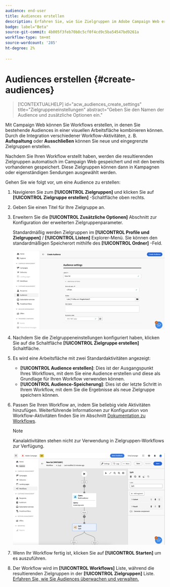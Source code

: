 ```yaml
---
audience: end-user
title: Audiences erstellen
description: Erfahren Sie, wie Sie Zielgruppen im Adobe Campaign Web erstellen
badge: label="Beta"
source-git-commit: 4b005f3feb70b8c5cf0f4cd9c5ba54547bd9261a
workflow-type: tm+mt
source-wordcount: '285'
ht-degree: 2%

---
```



# Audiences erstellen {#create-audiences}


>[!CONTEXTUALHELP]
>id="acw_audiences_create_settings"
>title="Zielgruppeneinstellungen"
>abstract="Geben Sie den Namen der Audience und zusätzliche Optionen ein."

Mit Campaign Web können Sie Workflows erstellen, in denen Sie bestehende Audiences in einer visuellen Arbeitsfläche kombinieren können. Durch die Integration verschiedener Workflow-Aktivitäten, z. B. **Aufspaltung** oder **Ausschließen** können Sie neue und eingegrenzte Zielgruppen erstellen.

Nachdem Sie Ihren Workflow erstellt haben, werden die resultierenden Zielgruppen automatisch im Campaign Web gespeichert und mit den bereits vorhandenen gespeichert. Diese Zielgruppen können dann in Kampagnen oder eigenständigen Sendungen ausgewählt werden.

Gehen Sie wie folgt vor, um eine Audience zu erstellen:

1. Navigieren Sie zum **[!UICONTROL Zielgruppen]** und klicken Sie auf **[!UICONTROL Zielgruppe erstellen]** -Schaltfläche oben rechts.
1. Geben Sie einen Titel für Ihre Zielgruppe an.
1. Erweitern Sie die **[!UICONTROL Zusätzliche Optionen]** Abschnitt zur Konfiguration der erweiterten Zielgruppenparameter.

   Standardmäßig werden Zielgruppen im **[!UICONTROL Profile und Zielgruppen]** / **[!UICONTROL Listen]** Explorer-Menü. Sie können den standardmäßigen Speicherort mithilfe des **[!UICONTROL Ordner]** -Feld.

   ![](assets/audiences-settings.png)

1. Nachdem Sie die Zielgruppeneinstellungen konfiguriert haben, klicken Sie auf die Schaltfläche **[!UICONTROL Zielgruppe erstellen]** Schaltfläche.

1. Es wird eine Arbeitsfläche mit zwei Standardaktivitäten angezeigt:

   * **[!UICONTROL Audience erstellen]**: Dies ist der Ausgangspunkt Ihres Workflows, mit dem Sie eine Audience erstellen und diese als Grundlage für Ihren Workflow verwenden können.
   * **[!UICONTROL Audience-Speicherung]**: Dies ist der letzte Schritt in Ihrem Workflow, mit dem Sie die Ergebnisse als neue Zielgruppe speichern können.

1. Passen Sie Ihren Workflow an, indem Sie beliebig viele Aktivitäten hinzufügen. Weiterführende Informationen zur Konfiguration von Workflow-Aktivitäten finden Sie im Abschnitt [Dokumentation zu Workflows](../workflows/activities/about-activities.md).

   >[!NOTE]
   >
   >Kanalaktivitäten stehen nicht zur Verwendung in Zielgruppen-Workflows zur Verfügung.

   ![](assets/audience-creation-canvas.png)

1. Wenn Ihr Workflow fertig ist, klicken Sie auf **[!UICONTROL Starten]** um es auszuführen.

1. Der Workflow wird im **[!UICONTROL Workflows]** Liste, während die resultierenden Zielgruppen in der **[!UICONTROL Zielgruppen]** Liste. [Erfahren Sie, wie Sie Audiences überwachen und verwalten.](access-audiences.md)
